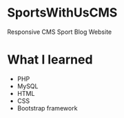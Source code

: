 # SportsWithUsCMS
Responsive CMS Sport Blog Website 

# What I learned
* PHP
* MySQL
* HTML
* CSS
* Bootstrap framework


